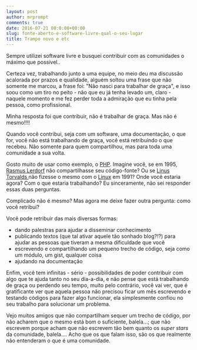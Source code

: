 ```yaml
---
layout: post
author: mrprompt
comments: true
date: 2016-07-21 00:0:00+00:00
slug: fonte-aberto-e-software-livre-qual-o-seu-lugar
title: Trampo novo e etc
---
```

Sempre utilizei software livre e busquei contribuir com as comunidades o máximo que possível..

Certeza vez, trabalhando junto a uma equipe, no meio deu ma discussão acalorada por prazos e 
qualidade, alguém soltou uma frase que não somente me marcou, a frase foi: "Não nasci para trabalhar 
de graça", e isso soou como um tiro no peito - não que eu já tenha levado um, claro - naquele 
momento e me fez perder toda a admiração que eu tinha pela pessoa, como profissional.

Minha resposta foi que contribuir, não é trabalhar de graça. Mas não é mesmo!!!!

Quando você contribui, seja com um software, uma documentação, o que for, você não está trabalhando 
de graça, você está retribuindo o que recebeu. Não somente para quem compartilhou, mas para toda 
uma comunidade a sua volta.

Gosto muito de usar como exemplo, o [PHP](https://php.net). Imagine você, se em 1995, 
[Rasmus Lerdorf](https://pt.wikipedia.org/wiki/Rasmus_Lerdorf) não compartilhasse seu código-fonte?
Ou se [Linus Torvalds ](https://pt.wikipedia.org/wiki/Linus_Torvalds) não fizesse o mesmo com o 
[Linux](https://pt.wikipedia.org/wiki/Linux_(n%C3%BAcleo)) em 1991? Onde você estaria agora? Com o 
que estaria trabalhando? Eu sinceramente, não sei responder essas duas perguntas.

Complicado não é mesmo? Mas agora me deixe fazer outra pergunta: como você retribui?

Você pode retribuir das mais diversas formas:

- dando palestras para ajudar a disseminar conhecimento
- publicando textos (que tal ativar aquele tão sonhado blog?!?) para ajudar as pessoas que tiveram a mesma dificuldade que você
- escrevendo e compartilhando um pequeno trecho de código, seja como um módulo, um gist, qualquer coisa
- ajudando na documentação

Enfim, você tem infinitas - sério - possibilidades de poder contribuir com algo que te ajuda tanto no seu dia-a-dia, 
e não pense que está trabalhando de graça ou perdendo seu tempo, muito pelo contrário, você vai ver, que 
é gratificante ver que aquela pessoa não precisou ficar um mês escrevendo e testando códigos para fazer algo funcionar, ela
simplesmente confiou no seu trabalho para solucionar um problema.  

Vejo muitos amigos que não compartilham sequer um trecho de código, por não acharem que o mesmo está bom 
o suficiente, balela...; que não escrevem porque acham que não escrevem tão bem quanto os *super stars* da comunidade,
balela.... Acho que os que falam isso, são os que realmente não entenderam o que é uma comunidade.

